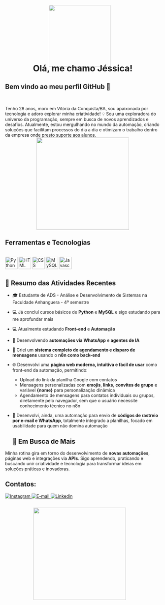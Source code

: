 <div align="center">
  <img align="direct" src="https://i.ibb.co/4ttcD2C/685e62309412fb0f0aa41c175017dd308f1023dc0d7f9e1958c2b854e8e642f0-0-removebg-preview.png" width="200" style="margin-right: 20px; margin-bottom: -50px"/>
  
  <h1>Olá, me chamo Jéssica!</h1>
</div>

## Bem vindo ao meu perfil GitHub 👋

<div style="margin-top: 50px">
Tenho 28 anos, moro em Vitória da Conquista/BA, sou apaixonada por tecnologia e adoro explorar minha criatividade! 💡
Sou uma exploradora do universo da programação, sempre em busca de novos aprendizados e desafios. Atualmente, estou mergulhando no mundo da automação, criando soluções que facilitam processos do dia a dia e otimizam o trabalho dentro da empresa onde presto suporte aos alunos. 
</div>

<div align="center">
  <img src="https://i.ibb.co/ZLG7Mqd/262a9dd776fd65edaa899933ed578c896b9bba9093db4f35a936f6b0066330a0-0-removebg-preview.png" width="300"/>
</div>

## Ferramentas e Tecnologias
<div style="display: inline_block"><br>
  <img loading="lazy" src="https://cdn.jsdelivr.net/gh/devicons/devicon/icons/python/python-original.svg" width="40" height="40" title="Python"/>
  <img loading="lazy" src="https://cdn.jsdelivr.net/gh/devicons/devicon/icons/html5/html5-original.svg" width="40" height="40" title="HTML"/>
  <img loading="lazy" src="https://cdn.jsdelivr.net/gh/devicons/devicon/icons/css3/css3-original.svg" width="40" height="40" title="CSS"/>
  <img loading="lazy" src="https://cdn.jsdelivr.net/gh/devicons/devicon/icons/mysql/mysql-original.svg" width="40" height="40" title="MySQL"/>
  <img loading="lazy" src="https://img.icons8.com/color/48/javascript--v1.png" width="40" height="40" title="Javascript"/>
</svg>
</div>

## 🎯 Resumo das Atividades Recentes

- 🎓 Estudante de ADS - Análise e Desenvolvimento de Sistemas na Faculdade Anhanguera - 4º semestre  
- 💻 Já concluí cursos básicos de **Python** e **MySQL** e sigo estudando para me aprofundar mais  
- 💻 Atualmente estudando **Front-end** e **Automação**  
- 🤖 Desenvolvendo **automações via WhatsApp** e **agentes de IA**  
- 🔧 Criei um **sistema completo de agendamento e disparo de mensagens** usando o **n8n como back-end**
- 🌐 Desenvolvi uma **página web moderna, intuitiva e fácil de usar** como front-end da automação, permitindo:
  - Upload do link da planilha Google com contatos
  - Mensagens personalizadas com **emojis**, **links**, **convites de grupo** e variável **{nome}** para personalização dinâmica
  - Agendamento de mensagens para contatos individuais ou grupos, diretamente pelo navegador, sem que o usuário necessite conhecimento técnico no n8n
- 📩 Desenvolvi, ainda, uma automação para envio de **códigos de rastreio por e-mail e WhatsApp**, totalmente integrado a planilhas, focado em usabilidade para quem não domina automação

  ## 🚀 Em Busca de Mais

Minha rotina gira em torno do desenvolvimento de **novas automações**, páginas web e integrações via **APIs**. Sigo aprendendo, praticando e buscando unir criatividade e tecnologia para transformar ideias em soluções práticas e inovadoras.

## Contatos:
<div>
  <a href="https://instagram.com/jell_oliveira_" target="_blank">
    <img loading="lazy" src="https://img.icons8.com/clouds/100/instagram-new--v2.png" target="_blank" title="Instagram">
  </a>
  <a href="mailto:jessy.meira.30@proton.me">
    <img loading="lazy" src="https://img.icons8.com/clouds/100/new-post.png" target="_blank" title="E-mail">
  </a>
  <a href="https://www.linkedin.com/in/jessica-oliveira-meira" target="_blank">
    <img loading="lazy" src="https://img.icons8.com/?size=100&id=64154&format=png&color=000000" target="_blank" title="Linkedin">
  </a>   
</div>

##

<div align="center">
  <img align="direct" src="https://i.ibb.co/jHJFYS4/c06606fb23290a4e5596e822697514998d747d3916af7872b02c97ff02735de1-0-removebg-preview.png" width="300" style="margin-right: 20px; margin-bottom: -50px"/>
</div>
